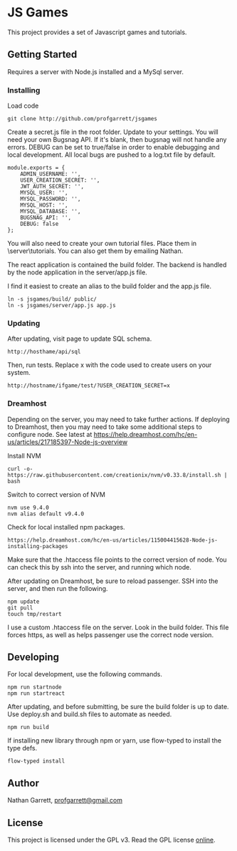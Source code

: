 # JS Games

This project provides a set of Javascript games and tutorials.



## Getting Started

Requires a server with Node.js installed and a MySql server.



### Installing

Load code 
```
git clone http://github.com/profgarrett/jsgames
```

Create a secret.js file in the root folder. Update to your settings. You will need your own Bugsnag API.  If it's blank, then bugsnag will not handle any errors.  DEBUG can be set to true/false in order to enable debugging and local development. All local bugs are pushed to a log.txt file by default.
```
module.exports = {
	ADMIN_USERNAME: '',
	USER_CREATION_SECRET: '',
	JWT_AUTH_SECRET: '',
	MYSQL_USER: '',
	MYSQL_PASSWORD: '',
	MYSQL_HOST: '',
	MYSQL_DATABASE: '',
	BUGSNAG_API: '',
	DEBUG: false
};
```

You will also need to create your own tutorial files.  Place them in \server\tutorials. You can also get them by emailing Nathan.

The react application is contained the build folder.  The backend is handled by the node application in the server/app.js file.  

I find it easiest to create an alias to the build folder and the app.js file.
```
ln -s jsgames/build/ public/
ln -s jsgames/server/app.js app.js
```



### Updating

After updating, visit page to update SQL schema.
```
http://hosthame/api/sql
```

Then, run tests. Replace x with the code used to create users on your system.
```
http://hostname/ifgame/test/?USER_CREATION_SECRET=x
```



### Dreamhost

Depending on the server, you may need to take further actions.  If deploying to Dreamhost, then you may need to take some additional steps to configure node. See latest at https://help.dreamhost.com/hc/en-us/articles/217185397-Node-js-overview

Install NVM
```
curl -o- https://raw.githubusercontent.com/creationix/nvm/v0.33.8/install.sh | bash
```

Switch to correct version of NVM
```
nvm use 9.4.0
nvm alias default v9.4.0
```

Check for local installed npm packages.
```
https://help.dreamhost.com/hc/en-us/articles/115004415628-Node-js-installing-packages
```

Make sure that the .htaccess file points to the correct version of node. You can check this by ssh into the server, and running which node.

After updating on Dreamhost, be sure to reload passenger.  SSH into the server, and then run the following.
```
npm update
git pull
touch tmp/restart
```

I use a custom .htaccess file on the server. Look in the build folder.  This file forces https, as well as helps passenger use the correct node version.

## Developing

For local development, use the following commands.

```
npm run startnode
npm run startreact
```

After updating, and before submitting, be sure the build folder is up to date. Use deploy.sh and build.sh files to automate as needed.
```
npm run build
```


If installing new library through npm or yarn, use flow-typed to install the type defs.
```
flow-typed install
```


## Author

Nathan Garrett, profgarrett@gmail.com



## License

This project is licensed under the GPL v3.  Read the GPL license [online](https://www.gnu.org/licenses/gpl.txt).
